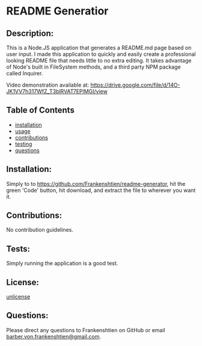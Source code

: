 # README Generatior

## Description:

This is a Node.JS application that generates a README.md page based on user input. I made this application to quickly and easily create a professional looking README file that needs little to no extra editing. It takes advantage of Node's built in FileSystem methods, and a third party NPM package called Inquirer. 

Video demonstration available at: https://drive.google.com/file/d/14O-JK1VV7h317WfZ_T3blRVAT7EPlMGI/view

## Table of Contents

* [installation](#installation)
* [usage](#usage)
* [contributions](#contributions)
* [testing](#tests)
* [questions](#questions)

## Installation:

Simply to to https://github.com/Frankenshtien/readme-generator, hit the green 'Code' button, hit download, and extract the file to wherever you want it.

## Contributions:

No contribution guidelines.

## Tests:

Simply running the application is a good test.


## License:
[unlicense](http://choosealicense.com/licenses/unlicense/)
        

## Questions:

Please direct any questions to Frankenshtien on GitHub or email barber.von.frankenshtien@gmail.com.

